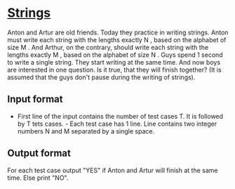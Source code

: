 # [Strings][link]

Anton and Artur are old friends. Today they practice in writing strings. Anton must write each string with the lengths exactly N , based on the alphabet of size M . And Arthur, on the contrary, should write each string with the lengths exactly M , based on the alphabet of size N . Guys spend 1 second to write a single string. They start writing at the same time.
And now boys are interested in one question. Is it true, that they will finish together? (It is assumed that the guys don't pause during the writing of strings).

## Input format

- First line of the input contains the number of test cases T. It is followed by T tets cases. - Each test case has 1 line. Line contains two integer numbers N and M separated by a single space.

## Output format

For each test case output "YES" if Anton and Artur will finish at the same time. Else print "NO".

[link]: https://www.hackerearth.com/practice/basic-programming/implementation/basics-of-implementation/practice-problems/algorithm/strings-1/
